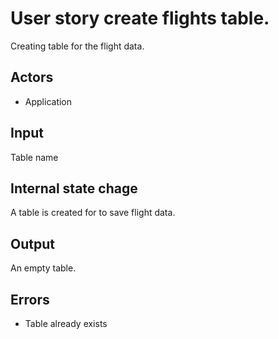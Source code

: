 # User story create flights table.

Creating table for the flight data.

## Actors 

+ Application

## Input

Table name

## Internal state chage 

A table is created for to save flight data.

## Output

An empty table. 

## Errors

+ Table already exists